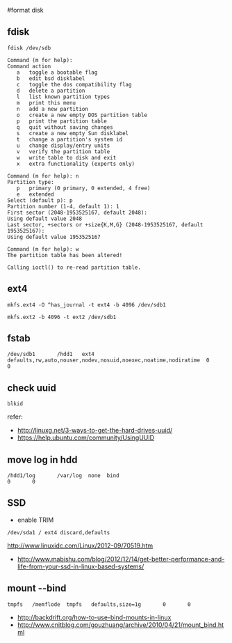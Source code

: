 #format disk


## fdisk

`fdisk /dev/sdb`

```
Command (m for help):
Command action
   a   toggle a bootable flag
   b   edit bsd disklabel
   c   toggle the dos compatibility flag
   d   delete a partition
   l   list known partition types
   m   print this menu
   n   add a new partition
   o   create a new empty DOS partition table
   p   print the partition table
   q   quit without saving changes
   s   create a new empty Sun disklabel
   t   change a partition's system id
   u   change display/entry units
   v   verify the partition table
   w   write table to disk and exit
   x   extra functionality (experts only)

Command (m for help): n
Partition type:
   p   primary (0 primary, 0 extended, 4 free)
   e   extended
Select (default p): p
Partition number (1-4, default 1): 1
First sector (2048-1953525167, default 2048): 
Using default value 2048
Last sector, +sectors or +size{K,M,G} (2048-1953525167, default 1953525167): 
Using default value 1953525167

Command (m for help): w
The partition table has been altered!

Calling ioctl() to re-read partition table.
```


## ext4


```
mkfs.ext4 -O ^has_journal -t ext4 -b 4096 /dev/sdb1 

mkfs.ext2 -b 4096 -t ext2 /dev/sdb1

```

## fstab

```
/dev/sdb1       /hdd1   ext4    defaults,rw,auto,nouser,nodev,nosuid,noexec,noatime,nodiratime  0       0

```


## check uuid

```
blkid
```

refer: 
* <http://linuxg.net/3-ways-to-get-the-hard-drives-uuid/>
* <https://help.ubuntu.com/community/UsingUUID>


## move log in hdd

```
/hdd1/log       /var/log  none  bind                                                            0       0

```

## SSD

* enable TRIM

```
/dev/sda1 / ext4 discard,defaults
```
<http://www.linuxidc.com/Linux/2012-09/70519.htm>
* <http://www.mabishu.com/blog/2012/12/14/get-better-performance-and-life-from-your-ssd-in-linux-based-systems/>

## mount  --bind

```
tmpfs   /memflode  tmpfs   defaults,size=1g       0       0

```

* <http://backdrift.org/how-to-use-bind-mounts-in-linux>
* <http://www.cnitblog.com/gouzhuang/archive/2010/04/21/mount_bind.html>
